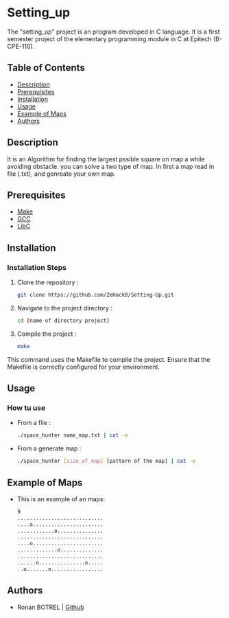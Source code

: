 # Setting_up

The "setting_up" project is an program developed in C language.
It is a first semester project of the elementary programming module in C at Epitech (B-CPE-110).

## Table of Contents

- [Description](#description)
- [Prerequisites](#prerequisites)
- [Installation](#installation)
- [Usage](#Usage)
- [Example of Maps](#example)
- [Authors](#authors)

## Description

It is an Algorithm for finding the largest pssible square on map a while avoiding obstacle.
you can solve a two type of map. In first a map read in file (.txt), and genreate your own map.

## Prerequisites

- [Make](https://www.gnu.org/software/make/)
- [GCC](https://gcc.gnu.org/)
- [LibC](https://www.gnu.org/software/libc/)

## Installation

### Installation Steps

1. Clone the repository :

   ```bash
   git clone https://github.com/ZeHack0/Setting-Up.git

1. Navigate to the project directory :

   ```bash
   cd (name of directory project)

1. Compile the project :

   ```bash
   make
This command uses the Makefile to compile the project. Ensure that the Makefile is correctly configured for your environment.


## Usage

### How tu use

- From a file :

   ```bash
   ./space_hunter name_map.txt | cat -e

- From a generate map :

   ```bash
   ./space_hunter [size_of_map] [pattern of the map] | cat -e

## Example of Maps

- This is an example of an maps:

   ```bash
   9
   ............................
   ....o.......................
   ............o...............
   ............................
   ....o.......................
   .............o..............
   ............................
   ......o...............o.....
   ..o.......o.................

## Authors
- Ronan BOTREL | [Github](https://github.com/ZeHack0)

